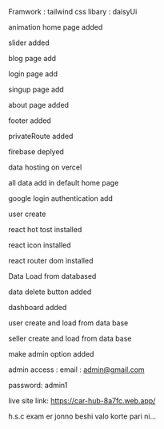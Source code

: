 Framwork : tailwind css libary : daisyUi

animation home page added

slider added

blog page add

login page add

singup page add

about page added

footer added

privateRoute added

firebase deplyed

data hosting on vercel

all data add in default home page

google login authentication add

user create

react hot tost installed

react icon installed

react router dom installed

Data Load from databased

data delete button added

dashboard added

user create and load from data base

seller create and load from data base

make admin option added




admin access : 
email : admin@gmail.com

password: admin1


live site link: https://car-hub-8a7fc.web.app/

h.s.c exam er jonno beshi valo korte pari ni...
